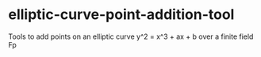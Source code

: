 # elliptic-curve-point-addition-tool
Tools to add points on an elliptic curve y^2 = x^3 + ax + b over a finite field Fp
